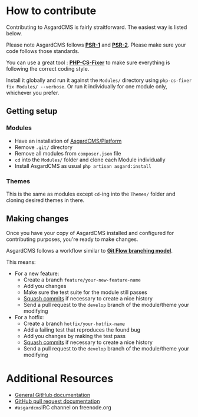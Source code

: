 # How to contribute

Contributing to AsgardCMS is fairly straitforward. The easiest way is listed below. 

Please note AsgardCMS follows **[PSR-1](http://www.php-fig.org/psr/psr-1/)** and **[PSR-2](http://www.php-fig.org/psr/psr-2/)**. Please make sure your code follows those standards.

You can use a great tool : **[PHP-CS-Fixer](https://github.com/FriendsOfPHP/PHP-CS-Fixer)** to make sure everything is following the correct coding style.

Install it globally and run it against the `Modules/` directory using `php-cs-fixer fix Modules/ --verbose`. Or run it individually for one module only, whichever you prefer.


## Getting setup
### Modules 

- Have an installation of [AsgardCMS/Platform](https://github.com/AsgardCms/Platform) 
- Remove `.git/` directory
- Remove all modules from `composer.json` file
- `cd` into the `Modules/` folder and clone each Module individually
- Install AsgardCMS as usual `php artisan asgard:install`

### Themes

This is the same as modules except `cd`-ing into the `Themes/` folder and cloning desired themes in there.



## Making changes

Once you have your copy of AsgardCMS installed and configured for contributing purposes, you're ready to make changes.

AsgardCMS follows a workflow similar to **[Git Flow branching model](https://www.atlassian.com/git/tutorials/comparing-workflows/gitflow-workflow/)**.

This means:

- For a new feature: 
	- Create a branch `feature/your-new-feature-name`
	- Add you changes
	- Make sure the test suite for the module still passes
	- [Squash commits](https://ariejan.net/2011/07/05/git-squash-your-latests-commits-into-one/) if necessary to create a nice history
	- Send a pull request to the `develop` branch of the module/theme your modifying
- For a hotfix:
	- Create a branch `hotfix/your-hotfix-name`
	- Add a failing test that reproduces the found bug
	- Add you changes by making the test pass
	- [Squash commits](https://ariejan.net/2011/07/05/git-squash-your-latests-commits-into-one/) if necessary to create 	a nice history
	- Send a pull request to the `develop` branch of the module/theme your modifying


# Additional Resources

* [General GitHub documentation](http://help.github.com/)
* [GitHub pull request documentation](http://help.github.com/send-pull-requests/)
* `#asgardcms`IRC channel on freenode.org

